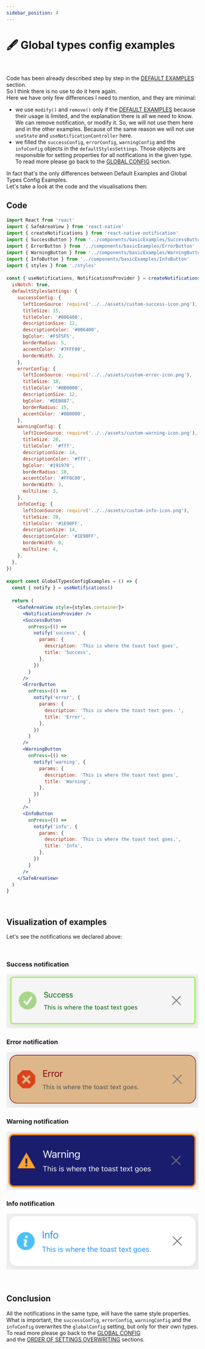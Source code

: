 ```yaml
---
sidebar_position: 4
---
```


# 🖋️ Global types config examples
<br/>

Code has been already described step by step in the [DEFAULT EXAMPLES](./default-examples.md) section.<br/>
So I think there is no use to do it here again.<br/>
Here we have only few differences I need to mention, and they are minimal:

- we use `modify()` and `remove()` only if the [DEFAULT EXAMPLES](./default-examples.md) because their usage is limited, and the explanation there is all we need to know. We can remove notification, or modify it. So, we will not use them here and in the other examples. Because of the same reason we will not use `useState` and `useNotificationController` here.
- we filled the `successConfig`, `errorConfig`, `warningConfig` and the `infoConfig` objects in the `defaultStylesSettings`. Those objects are responsible for setting properties for all notifications in the given type. To read more please go back to the [GLOBAL CONFIG](../default-variants-config/global-config.md) section.
  <br/>

In fact that's the only differences between Default Examples and Global Types Config Examples.<br/>
Let's take a look at the code and the visualisations then:


## Code

```jsx
import React from 'react'
import { SafeAreaView } from 'react-native'
import { createNotifications } from 'react-native-notification'
import { SuccessButton } from '../components/basicExamples/SuccessButton'
import { ErrorButton } from '../components/basicExamples/ErrorButton'
import { WarningButton } from '../components/basicExamples/WarningButton'
import { InfoButton } from '../components/basicExamples/InfoButton'
import { styles } from './styles'

const { useNotifications, NotificationsProvider } = createNotifications({
  isNotch: true,
  defaultStylesSettings: {
    successConfig: {
      leftIconSource: require('../../assets/custom-success-icon.png'),
      titleSize: 15,
      titleColor: '#006400',
      descriptionSize: 12,
      descriptionColor: '#006400',
      bgColor: '#F5F5F5',
      borderRadius: 5,
      accentColor: '#7FFF00',
      borderWidth: 2,
    },
    errorConfig: {
      leftIconSource: require('../../assets/custom-error-icon.png'),
      titleSize: 18,
      titleColor: '#8B0000',
      descriptionSize: 12,
      bgColor: '#DEB887',
      borderRadius: 15,
      accentColor: '#8B0000',
    },
    warningConfig: {
      leftIconSource: require('../../assets/custom-warning-icon.png'),
      titleSize: 20,
      titleColor: '#fff',
      descriptionSize: 14,
      descriptionColor: '#fff',
      bgColor: '#191970',
      borderRadius: 10,
      accentColor: '#FF8C00',
      borderWidth: 3,
      multiline: 3,
    },
    infoConfig: {
      leftIconSource: require('../../assets/custom-info-icon.png'),
      titleSize: 20,
      titleColor: '#1E90FF',
      descriptionSize: 14,
      descriptionColor: '#1E90FF',
      borderWidth: 0,
      multiline: 4,
    },
  },
})

export const GlobalTypesConfigExamples = () => {
  const { notify } = useNotifications()

  return (
    <SafeAreaView style={styles.container}>
      <NotificationsProvider />
      <SuccessButton
        onPress={() =>
          notify('success', {
            params: {
              description: 'This is where the toast text goes',
              title: 'Success',
            },
          })
        }
      />
      <ErrorButton
        onPress={() =>
          notify('error', {
            params: {
              description: 'This is where the toast text goes. ',
              title: 'Error',
            },
          })
        }
      />
      <WarningButton
        onPress={() =>
          notify('warning', {
            params: {
              description: 'This is where the toast text goes',
              title: 'Warning',
            },
          })
        }
      />
      <InfoButton
        onPress={() =>
          notify('info', {
            params: {
              description: 'This is where the toast text goes.',
              title: 'Info',
            },
          })
        }
      />
    </SafeAreaView>
  )
}


```

<br/>

## Visualization of examples

Let's see the notifications we declared above:

<br/>

### Success notification

![Success](../../assets/success-global-type.png)

### Error notification

![Error](../../assets/error-global-type.png)

### Warning notification

![Warning](../../assets/warning-global-type.png)

### Info notification

![Info](../../assets/info-global-type.png)


<br/>

## Conclusion

All the notifications in the same type, will have the same style properties.<br/>
What is important, the `successConfig`, `errorConfig`, `warningConfig` and the `infoConfig` overwrites the `globalConfig` setting, but only for their own types.<br/>
To read more please go back to the [GLOBAL CONFIG](../default-variants-config/global-config.md)<br/> and the [ORDER OF SETTINGS OVERWRITING](../comprehensive-configuration/order-of-settings-overwriting.md) sections.
